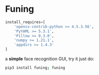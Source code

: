 # Funing
```python
install_requires=[
    'opencv-contrib-python >= 4.5.3.56',
    'PyYAML >= 5.3.1',
    'Pillow >= 8.3.0',
    'numpy >= 1.21.1',
    'appdirs >= 1.4.3'
]
```
a **simple** face recognition GUI, try it just do:  
```bash
pip3 install funing; funing
```